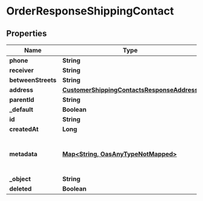 

# OrderResponseShippingContact

## Properties

Name | Type | Description | Notes
------------ | ------------- | ------------- | -------------
**phone** | **String** |  |  [optional]
**receiver** | **String** |  |  [optional]
**betweenStreets** | **String** |  |  [optional]
**address** | [**CustomerShippingContactsResponseAddress**](CustomerShippingContactsResponseAddress.md) |  |  [optional]
**parentId** | **String** |  |  [optional]
**_default** | **Boolean** |  |  [optional]
**id** | **String** |  |  [optional]
**createdAt** | **Long** |  |  [optional]
**metadata** | [**Map&lt;String, OasAnyTypeNotMapped&gt;**](OasAnyTypeNotMapped.md) | Metadata associated with the shipping contact |  [optional]
**_object** | **String** |  |  [optional]
**deleted** | **Boolean** |  |  [optional]




